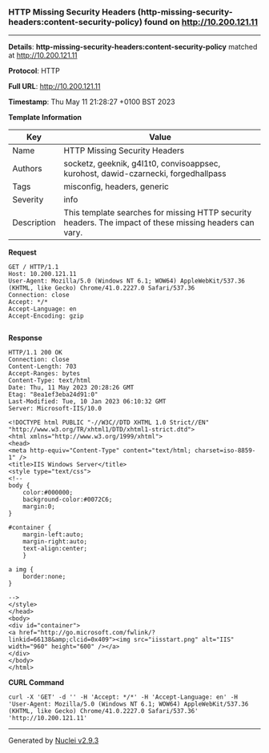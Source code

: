 ### HTTP Missing Security Headers (http-missing-security-headers:content-security-policy) found on http://10.200.121.11
---
**Details**: **http-missing-security-headers:content-security-policy**  matched at http://10.200.121.11

**Protocol**: HTTP

**Full URL**: http://10.200.121.11

**Timestamp**: Thu May 11 21:28:27 +0100 BST 2023

**Template Information**

| Key | Value |
|---|---|
| Name | HTTP Missing Security Headers |
| Authors | socketz, geeknik, g4l1t0, convisoappsec, kurohost, dawid-czarnecki, forgedhallpass |
| Tags | misconfig, headers, generic |
| Severity | info |
| Description | This template searches for missing HTTP security headers. The impact of these missing headers can vary.<br> |

**Request**
```http
GET / HTTP/1.1
Host: 10.200.121.11
User-Agent: Mozilla/5.0 (Windows NT 6.1; WOW64) AppleWebKit/537.36 (KHTML, like Gecko) Chrome/41.0.2227.0 Safari/537.36
Connection: close
Accept: */*
Accept-Language: en
Accept-Encoding: gzip


```

**Response**
```http
HTTP/1.1 200 OK
Connection: close
Content-Length: 703
Accept-Ranges: bytes
Content-Type: text/html
Date: Thu, 11 May 2023 20:28:26 GMT
Etag: "8ea1ef3eba24d91:0"
Last-Modified: Tue, 10 Jan 2023 06:10:32 GMT
Server: Microsoft-IIS/10.0

<!DOCTYPE html PUBLIC "-//W3C//DTD XHTML 1.0 Strict//EN" "http://www.w3.org/TR/xhtml1/DTD/xhtml1-strict.dtd">
<html xmlns="http://www.w3.org/1999/xhtml">
<head>
<meta http-equiv="Content-Type" content="text/html; charset=iso-8859-1" />
<title>IIS Windows Server</title>
<style type="text/css">
<!--
body {
	color:#000000;
	background-color:#0072C6;
	margin:0;
}

#container {
	margin-left:auto;
	margin-right:auto;
	text-align:center;
	}

a img {
	border:none;
}

-->
</style>
</head>
<body>
<div id="container">
<a href="http://go.microsoft.com/fwlink/?linkid=66138&amp;clcid=0x409"><img src="iisstart.png" alt="IIS" width="960" height="600" /></a>
</div>
</body>
</html>
```


**CURL Command**
```
curl -X 'GET' -d '' -H 'Accept: */*' -H 'Accept-Language: en' -H 'User-Agent: Mozilla/5.0 (Windows NT 6.1; WOW64) AppleWebKit/537.36 (KHTML, like Gecko) Chrome/41.0.2227.0 Safari/537.36' 'http://10.200.121.11'
```
---
Generated by [Nuclei v2.9.3](https://github.com/projectdiscovery/nuclei)